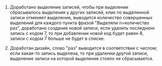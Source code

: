 1. Доработано выделение записей, чтобы при выделении сбрасывалось выделения у других записей, клик по выделенной записи отменяет выделение, выводится количество совершенных выделений для каждого пункта фразой "Выделяли n=количество раз", доработано создание новой записи, если удалить последнюю запись с кодом 7, то при добавлении новой код будет равен 8, записи с кодом 7 больше не будет в списке. 

2. Доработан дизайн, слово "раз" выводится в соответствии с числом;
если какая-то запись выделена, то при удалении другой записи, выделение записи на которой выделение стояло не сбрасывается.